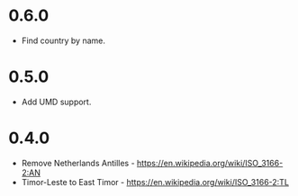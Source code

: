 # 0.6.0

* Find country by name.

# 0.5.0

* Add UMD support.

# 0.4.0

* Remove Netherlands Antilles - https://en.wikipedia.org/wiki/ISO_3166-2:AN
* Timor-Leste to East Timor - https://en.wikipedia.org/wiki/ISO_3166-2:TL
